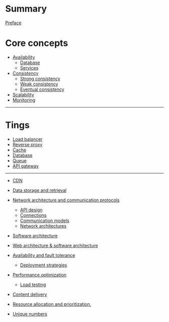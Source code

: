 # Summary

[Preface](./preface.md)

# Core concepts

- [Availability]()
    - [Database]()
    - [Services]()
- [Consistency]()
    - [Strong consistency]()
    - [Weak consistency]()
    - [Eventual consistency]()
- [Scalability]()
- [Monitoring]()

---

# Tings

- [Load balancer]()
- [Reverse proxy]()
- [Cache]()
- [Database]()
- [Queue]()
- [API gateway]()

---


- [CDN](./cdn.md)

- [Data storage and retrieval]()
- [Network architecture and communication protocols]()
    - [API design](./api-design.md)
    - [Connections](./connections.md)
    - [Communication models](./communication-models.md)
    - [Network architectures](./network-architectures.md)
- [Software architecture](./software-architecture.md)
- [Web architecture & software architecture](./web-architecture-and-software-architecture.md)
- [Availability and fault tolerance]()
    - [Deployment strategies](./deployment-strategies.md)
- [Performance optimization]()
    - [Load testing](./load-testing.md)
- [Content delivery]()
- [Resource allocation and prioritization.]()

- [Unique numbers](./unique-numbers.md)
